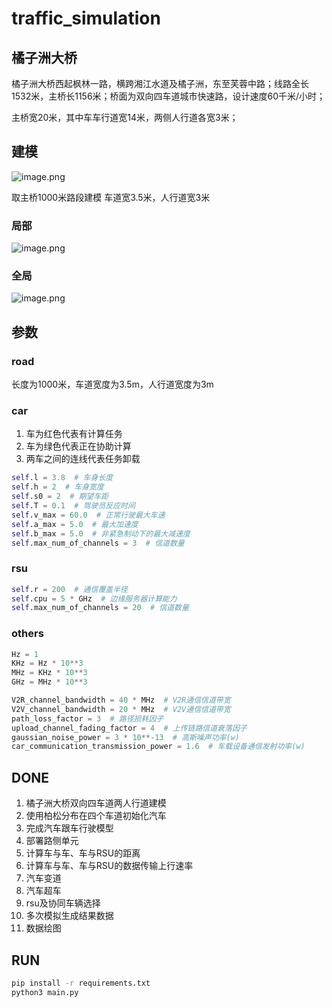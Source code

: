 # traffic_simulation

## 橘子洲大桥
橘子洲大桥西起枫林一路，横跨湘江水道及橘子洲，东至芙蓉中路；线路全长1532米，主桥长1156米；桥面为双向四车道城市快速路，设计速度60千米/小时；

主桥宽20米，其中车车行道宽14米，两侧人行道各宽3米；

## 建模
![image.png](https://s2.loli.net/2022/04/06/lL8D6svFdM52OcY.png)

取主桥1000米路段建模
车道宽3.5米，人行道宽3米

### 局部
![image.png](https://s2.loli.net/2022/04/06/FM9fIlcRhVasGAi.png)

### 全局
![image.png](https://s2.loli.net/2022/04/06/w1pNTxF2HdUAELe.png)


## 参数
### road
长度为1000米，车道宽度为3.5m，人行道宽度为3m
### car
1. 车为红色代表有计算任务
2. 车为绿色代表正在协助计算
3. 两车之间的连线代表任务卸载
```python
self.l = 3.8  # 车身长度
self.h = 2  # 车身宽度
self.s0 = 2  # 期望车距
self.T = 0.1  # 驾驶员反应时间
self.v_max = 60.0  # 正常行驶最大车速
self.a_max = 5.0  # 最大加速度
self.b_max = 5.0  # 非紧急制动下的最大减速度
self.max_num_of_channels = 3  # 信道数量
```
### rsu
```python
self.r = 200  # 通信覆盖半径
self.cpu = 5 * GHz  # 边缘服务器计算能力
self.max_num_of_channels = 20  # 信道数量
```

### others
```python
Hz = 1
KHz = Hz * 10**3
MHz = KHz * 10**3
GHz = MHz * 10**3

V2R_channel_bandwidth = 40 * MHz  # V2R通信信道带宽
V2V_channel_bandwidth = 20 * MHz  # V2V通信信道带宽
path_loss_factor = 3  # 路径损耗因子
upload_channel_fading_factor = 4  # 上传链路信道衰落因子
gaussian_noise_power = 3 * 10**-13  # 高斯噪声功率(w)
car_communication_transmission_power = 1.6  # 车载设备通信发射功率(w)

```
## DONE
1. 橘子洲大桥双向四车道两人行道建模 
2. 使用柏松分布在四个车道初始化汽车
3. 完成汽车跟车行驶模型
4. 部署路侧单元
5. 计算车与车、车与RSU的距离
6. 计算车与车、车与RSU的数据传输上行速率
7. 汽车变道
8. 汽车超车
9. rsu及协同车辆选择
10. 多次模拟生成结果数据
11. 数据绘图

## RUN
```bash
pip install -r requirements.txt
python3 main.py
```

